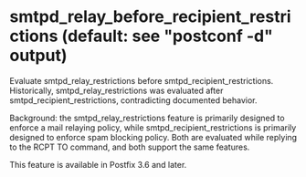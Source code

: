 # smtpd_relay_before_recipient_restrictions (default: see "postconf -d" output)
 Evaluate smtpd\_relay\_restrictions before smtpd\_recipient\_restrictions.
Historically, smtpd\_relay\_restrictions was evaluated after
smtpd\_recipient\_restrictions, contradicting documented behavior. 


 Background: the smtpd\_relay\_restrictions feature is primarily
designed to enforce a mail relaying policy, while
smtpd\_recipient\_restrictions is primarily designed to enforce spam
blocking policy. Both are evaluated while replying to the RCPT TO
command, and both support the same features. 


 This feature is available in Postfix 3.6 and later. 


